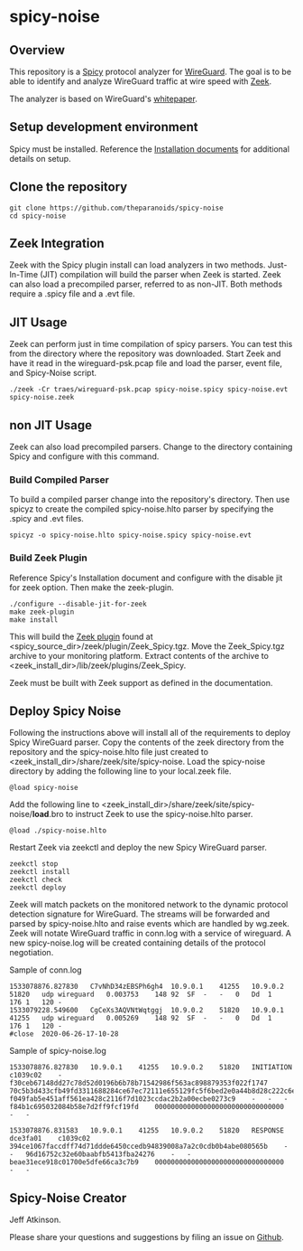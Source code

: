 # spicy-noise

## Overview
This repository is a [Spicy](https://docs.zeek.org/projects/spicy/en/latest/index.html) protocol analyzer for [WireGuard](https://www.wireguard.com/protocol/).  The goal is to be able to identify and analyze WireGuard traffic at wire speed with [Zeek](https://zeek.org).  

The analyzer is based on WireGuard's [whitepaper](https://www.wireguard.com/papers/wireguard.pdf).


## Setup development environment
Spicy must be installed.  Reference the [Installation documents](https://docs.zeek.org/projects/spicy/en/latest/installation.html) for additional details on setup.

## Clone the repository

    git clone https://github.com/theparanoids/spicy-noise
    cd spicy-noise

## Zeek Integration
Zeek with the Spicy plugin install can load analyzers in two methods.  Just-In-Time (JIT) compilation will build the parser when Zeek is started.  Zeek can also load a precompiled parser, referred to as non-JIT.  Both methods require a .spicy file and a .evt file.

## JIT Usage
Zeek can perform just in time compilation of spicy parsers.  You can test this from the directory where the repository was downloaded.  Start Zeek and have it read in the wireguard-psk.pcap file and load the parser, event file,  and Spicy-Noise script.

    ./zeek -Cr traes/wireguard-psk.pcap spicy-noise.spicy spicy-noise.evt spicy-noise.zeek 

## non JIT Usage
Zeek can also load precompiled parsers.  Change to the directory containing Spicy and configure with this command.

### Build Compiled Parser

To build a compiled parser change into the repository's directory. Then use spicyz to create the compiled spicy-noise.hlto parser by specifying the .spicy and .evt files.

    spicyz -o spicy-noise.hlto spicy-noise.spicy spicy-noise.evt

### Build Zeek Plugin
Reference Spicy's Installation document and configure with the disable jit for zeek option.  Then make the zeek-plugin.
    
    ./configure --disable-jit-for-zeek
    make zeek-plugin
    make install

This will build the [Zeek plugin](https://docs.zeek.org/projects/spicy/en/latest/zeek.html?highlight=plugin#installation) found at <spicy_source_dir>/zeek/plugin/Zeek_Spicy.tgz.  Move the Zeek_Spicy.tgz archive to your monitoring platform.  Extract contents of the archive to <zeek_install_dir>/lib/zeek/plugins/Zeek_Spicy.  

Zeek must be built with Zeek support as defined in the documentation.

## Deploy Spicy Noise

Following the instructions above will install all of the requirements to deploy Spicy WireGuard parser.  Copy the contents of the zeek directory from the repository and the spicy-noise.hlto file just created to <zeek_install_dir>/share/zeek/site/spicy-noise.  Load the spicy-noise directory by adding the following line to your local.zeek file.

    @load spicy-noise

Add the following line to <zeek_install_dir>/share/zeek/site/spicy-noise/__load__.bro to instruct Zeek to use the spicy-noise.hlto parser.

    @load ./spicy-noise.hlto

Restart Zeek via zeekctl and deploy the new Spicy WireGuard parser. 

    zeekctl stop
    zeekctl install
    zeekctl check
    zeekctl deploy

Zeek will match packets on the monitored network to the dynamic protocol detection signature for WireGuard.  The streams will be forwarded and parsed by spicy-noise.hlto and raise events which are handled by wg.zeek.  Zeek will notate WireGuard traffic in conn.log with a service of wireguard.  A new spicy-noise.log will be created containing details of the protocol negotiation.

Sample of conn.log
    
    1533078876.827830	C7vNhD34zEBSPh6gh4	10.9.0.1	41255	10.9.0.2	51820	udp	wireguard	0.003753	148	92	SF	-	-	0	Dd	1	176	1	120	-
    1533079228.549600	CgCeXs3AQVNtWqtggj	10.9.0.2	51820	10.9.0.1	41255	udp	wireguard	0.005269	148	92	SF	-	-	0	Dd	1	176	1	120	-
    #close	2020-06-26-17-10-28

Sample of spicy-noise.log

    1533078876.827830	10.9.0.1	41255	10.9.0.2	51820	INITIATION	c1039c02	-	f30ceb67148dd27c78d52d0196b6b78b71542986f563ac898879353f022f1747	70c5b3d433cfb49fd3311688284ce67ec72111e655129fc5f6bed2e0a44b8d28c222c6e1479a0833c7a1f6417b733c1e	f049fab5e451aff561ea428c2116f7d1023ccdac2b2a00ecbe0273c9	-	-	-	f84b1c695032084b58e7d2ff9fcf19fd	00000000000000000000000000000000	-	-
    
    1533078876.831583	10.9.0.1	41255	10.9.0.2	51820	RESPONSE	dce3fa01	c1039c02	394ce1067faccdff74d71ddde6450ccedb94839008a7a2c0cdb0b4abe080565b	-	-	96d16752c32e60baabfb5413fba24276	-	-	beae31ece918c01700e5dfe66ca3c7b9	00000000000000000000000000000000	-	-
    
## Spicy-Noise Creator
  Jeff Atkinson.  

Please share your questions and suggestions by filing an issue on [Github](https://github.com/theparanoids/spicy-noise/issues). 
